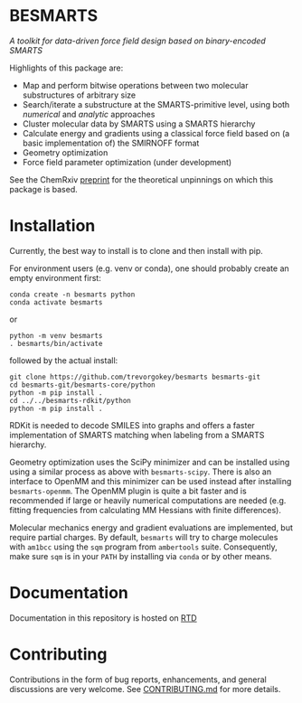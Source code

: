 
# BESMARTS

*A toolkit for data-driven force field design based on binary-encoded SMARTS*

Highlights of this package are:

* Map and perform bitwise operations between two molecular substructures of
  arbitrary size
* Search/iterate a substructure at the SMARTS-primitive level, using both
  _numerical_ and _analytic_ approaches
* Cluster molecular data by SMARTS using a SMARTS hierarchy
* Calculate energy and gradients using a classical force field based on (a
  basic implementation of) the SMIRNOFF format
* Geometry optimization
* Force field parameter optimization (under development)

See the ChemRxiv [preprint](https://doi.org/10.26434/chemrxiv-2023-v969f-v3)
for the theoretical unpinnings on which this package is based.

# Installation

Currently, the best way to install is to clone and then install with pip.

For environment users (e.g. venv or conda), one should probably create an empty
environment first:
```
conda create -n besmarts python
conda activate besmarts
```
or
```
python -m venv besmarts
. besmarts/bin/activate

```

followed by the actual install:

```
git clone https://github.com/trevorgokey/besmarts besmarts-git
cd besmarts-git/besmarts-core/python
python -m pip install .
cd ../../besmarts-rdkit/python
python -m pip install .
```

RDKit is needed to decode SMILES into graphs and offers a faster implementation
of SMARTS matching when labeling from a SMARTS hierarchy.

Geometry optimization uses the SciPy minimizer and can be installed using
using a similar process as above with `besmarts-scipy`. There is also an
interface to OpenMM and this minimizer can be used instead after installing
`besmarts-openmm`. The OpenMM plugin is quite a bit faster and is recommended
if large or heavily numerical computations are needed (e.g. fitting frequencies
from calculating MM Hessians with finite differences).

Molecular mechanics energy and gradient evaluations are implemented, but
require partial charges. By default, `besmarts` will try to charge molecules
with `am1bcc` using the `sqm` program from `ambertools` suite. Consequently,
make sure `sqm` is in your `PATH` by installing via `conda` or by other means.

# Documentation

Documentation in this repository is hosted on [RTD](https://besmarts.readthedocs.io)

# Contributing

Contributions in the form of bug reports, enhancements, and general discussions
are very welcome. See
[CONTRIBUTING.md](https://github.com/trevorgokey/besmarts/blob/main/CONTRIBUTING.md) for
more details.

